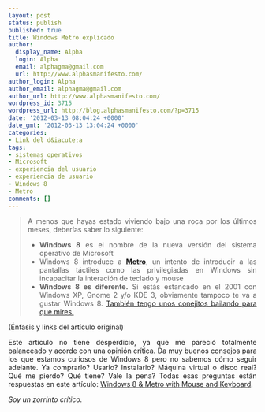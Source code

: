 ```yaml
---
layout: post
status: publish
published: true
title: Windows Metro explicado
author:
  display_name: Alpha
  login: Alpha
  email: alphagma@gmail.com
  url: http://www.alphasmanifesto.com/
author_login: Alpha
author_email: alphagma@gmail.com
author_url: http://www.alphasmanifesto.com/
wordpress_id: 3715
wordpress_url: http://blog.alphasmanifesto.com/?p=3715
date: '2012-03-13 08:04:24 +0000'
date_gmt: '2012-03-13 13:04:24 +0000'
categories:
- Link del d&iacute;a
tags:
- sistemas operativos
- Microsoft
- experiencia del usuario
- experiencia de usuario
- Windows 8
- Metro
comments: []
---
```

<blockquote>
<p style="text-align: justify;">A menos que hayas estado viviendo bajo una roca por los &uacute;ltimos meses, deber&iacute;as saber lo siguiente:</p>
<ul style="text-align: justify;">
<li><strong>Windows 8</strong>&nbsp;es el nombre de la nueva versi&oacute;n del sistema operativo de Microsoft</li>
<li>Windows 8 introduce a <strong><a href="http://blogs.msdn.com/b/b8/archive/2011/08/31/designing-for-metro-style-and-the-desktop.aspx">Metro</a></strong>, un intento de introducir a las pantallas t&aacute;ctiles como las privilegiadas en Windows sin incapacitar la interaci&oacute;n de teclado y mouse</li>
<li><strong>Windows 8 es diferente.</strong> Si est&aacute;s estancado en el 2001 con Windows XP, Gnome 2 y/o KDE 3, obviamente tampoco te va a gustar Windows 8. <a href="http://secunia.com/advisories/41986/">Tambi&eacute;n tengo unos conejitos bailando para que mires.</a></li>
</ul>
</blockquote>
<p style="text-align: justify;">(&Eacute;nfasis y links del art&iacute;culo original)</p>
<p style="text-align: justify;">Este art&iacute;culo no tiene desperdicio, ya que me pareci&oacute; totalmente balanceado y acorde con una opini&oacute;n cr&iacute;tica. Da muy buenos consejos para los que estamos curiosos de Windows 8 pero no sabemos c&oacute;mo seguir adelante. Ya comprarlo? Usarlo? Instalarlo? M&aacute;quina virtual o disco real? Qu&eacute; me pierdo? Qu&eacute; tiene? Vale la pena? Todas esas preguntas est&aacute;n respuestas en este art&iacute;culo: <a href="http://blog.superuser.com/2012/03/09/win8-metro-review/">Windows 8 &amp; Metro with Mouse and Keyboard</a>.</p>
<p style="text-align: justify;"><em>Soy un zorrinto cr&iacute;tico.</em></p>
